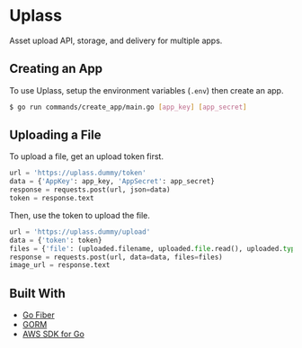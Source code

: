 # Uplass

Asset upload API, storage, and delivery for multiple apps.

## Creating an App

To use Uplass, setup the environment variables (`.env`) then create an app.

```sh
$ go run commands/create_app/main.go [app_key] [app_secret]
```

## Uploading a File

To upload a file, get an upload token first.

```py
url = 'https://uplass.dummy/token'
data = {'AppKey': app_key, 'AppSecret': app_secret}
response = requests.post(url, json=data)
token = response.text
```

Then, use the token to upload the file.

```py
url = 'https://uplass.dummy/upload'
data = {'token': token}
files = {'file': (uploaded.filename, uploaded.file.read(), uploaded.type)}
response = requests.post(url, data=data, files=files)
image_url = response.text
```

## Built With

- [Go Fiber](https://gofiber.io/)
- [GORM](https://gorm.io/index.html)
- [AWS SDK for Go](https://github.com/aws/aws-sdk-go)
